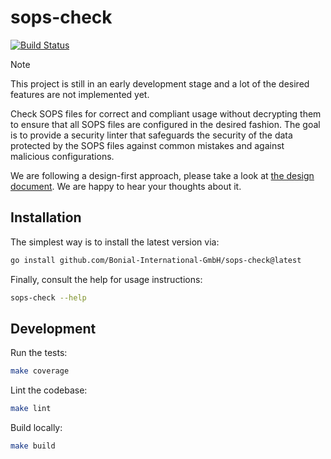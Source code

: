 # sops-check

[![Build Status](https://github.com/Bonial-International-GmbH/sops-check/actions/workflows/ci.yml/badge.svg)](https://github.com/Bonial-International-GmbH/sops-check/actions/workflows/ci.yml)

> [!NOTE]
> This project is still in an early development stage and a lot of the desired
> features are not implemented yet.

Check SOPS files for correct and compliant usage without decrypting them to
ensure that all SOPS files are configured in the desired fashion. The goal is
to provide a security linter that safeguards the security of the data protected
by the SOPS files against common mistakes and against malicious configurations.

We are following a design-first approach, please take a look at [the design
document](docs/design.md). We are happy to hear your thoughts about it.

## Installation

The simplest way is to install the latest version via:

```sh
go install github.com/Bonial-International-GmbH/sops-check@latest
```

Finally, consult the help for usage instructions:

```sh
sops-check --help
```

## Development

Run the tests:

```sh
make coverage
```

Lint the codebase:

```sh
make lint
```

Build locally:

```sh
make build
```
